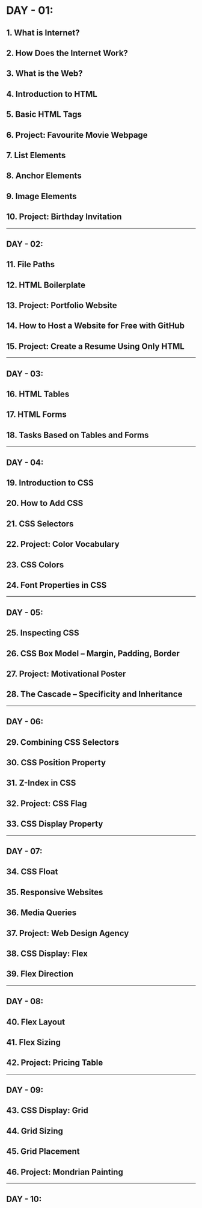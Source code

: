 # DAY - 01:

## 1. What is Internet?

## 2. How Does the Internet Work?

## 3. What is the Web?

## 4. Introduction to HTML

## 5. Basic HTML Tags

## 6. Project: Favourite Movie Webpage

## 7. List Elements

## 8. Anchor Elements

## 9. Image Elements

## 10. Project: Birthday Invitation

---------------------------------------------------------------------------------------------------------------------------------------------------------------------------------------------------------------------

## DAY - 02:

## 11. File Paths

## 12. HTML Boilerplate

## 13. Project: Portfolio Website

## 14. How to Host a Website for Free with GitHub

## 15. Project: Create a Resume Using Only HTML

---------------------------------------------------------------------------------------------------------------------------------------------------------------------------------------------------------------------

## DAY - 03:

## 16. HTML Tables

## 17. HTML Forms

## 18. Tasks Based on Tables and Forms

---------------------------------------------------------------------------------------------------------------------------------------------------------------------------------------------------------------------

## DAY - 04:

## 19. Introduction to CSS

## 20. How to Add CSS

## 21. CSS Selectors

## 22. Project: Color Vocabulary

## 23. CSS Colors

## 24. Font Properties in CSS

---------------------------------------------------------------------------------------------------------------------------------------------------------------------------------------------------------------------

## DAY - 05:

## 25. Inspecting CSS

## 26. CSS Box Model – Margin, Padding, Border

## 27. Project: Motivational Poster

## 28. The Cascade – Specificity and Inheritance

---------------------------------------------------------------------------------------------------------------------------------------------------------------------------------------------------------------------

## DAY - 06:

## 29. Combining CSS Selectors

## 30. CSS Position Property

## 31. Z-Index in CSS

## 32. Project: CSS Flag

## 33. CSS Display Property

---------------------------------------------------------------------------------------------------------------------------------------------------------------------------------------------------------------------

## DAY - 07:

## 34. CSS Float

## 35. Responsive Websites

## 36. Media Queries

## 37. Project: Web Design Agency

## 38. CSS Display: Flex

## 39. Flex Direction

--------------------------------------------------------------------------------------------------------------------------------------------------------------------------------------------------------------------

## DAY - 08:

## 40. Flex Layout

## 41. Flex Sizing

## 42. Project: Pricing Table

--------------------------------------------------------------------------------------------------------------------------------------------------------------------------------------------------------------------

## DAY - 09:

## 43. CSS Display: Grid

## 44. Grid Sizing

## 45. Grid Placement

## 46. Project: Mondrian Painting

--------------------------------------------------------------------------------------------------------------------------------------------------------------------------------------------------------------------

## DAY - 10:

